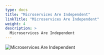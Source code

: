 ```yaml
---
type: docs
title: "Microservices Are Independent"
linkTitle: "Microservices Are Independent"
weight: 4
description: >
  Microservices Are Independent
---
```


![Microservices Are Independent](/images/bootcamp-slides/automated-tests-bootcamp/Slide4.PNG)
